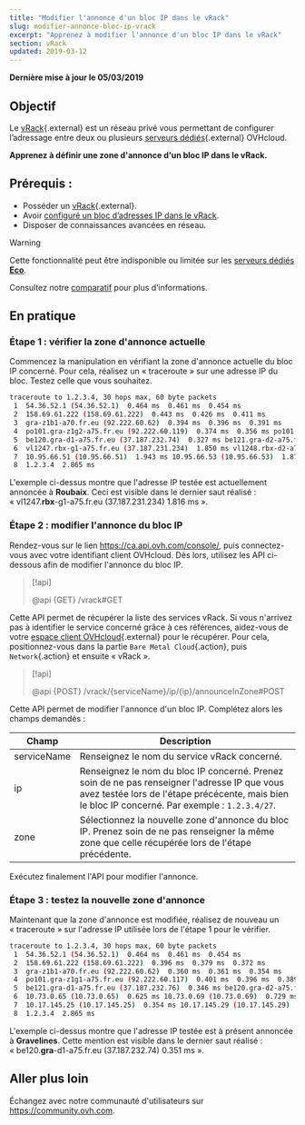 ```yaml
---
title: "Modifier l'annonce d'un bloc IP dans le vRack"
slug: modifier-annonce-bloc-ip-vrack
excerpt: "Apprenez à modifier l'annonce d'un bloc IP dans le vRack"
section: vRack
updated: 2019-03-12
---
```


**Dernière mise à jour le 05/03/2019**

## Objectif

Le [vRack](https://www.ovh.com/ca/fr/solutions/vrack/){.external} est un réseau privé vous permettant de configurer l’adressage entre deux ou plusieurs [serveurs dédiés](https://www.ovhcloud.com/fr-ca/bare-metal/){.external} OVHcloud.

**Apprenez à définir une zone d'annonce d'un bloc IP dans le vRack.**

## Prérequis :

- Posséder un [vRack](https://www.ovh.com/ca/fr/solutions/vrack/){.external}.
- Avoir [configuré un bloc d’adresses IP dans le vRack](../ajouter-ou-enlever-un-bloc-ip-du-vrack/).
- Disposer de connaissances avancées en réseau.

> [!warning]
> Cette fonctionnalité peut être indisponible ou limitée sur les [serveurs dédiés **Eco**](https://eco.ovhcloud.com/fr-ca/about/).
>
> Consultez notre [comparatif](https://eco.ovhcloud.com/fr-ca/compare/) pour plus d’informations.

## En pratique

### Étape 1 : vérifier la zone d'annonce actuelle

Commencez la manipulation en vérifiant la zone d'annonce actuelle du bloc IP concerné. Pour cela, réalisez un « traceroute » sur une adresse IP du bloc. Testez celle que vous souhaitez.

```sh
traceroute to 1.2.3.4, 30 hops max, 60 byte packets
 1  54.36.52.1 (54.36.52.1)  0.464 ms  0.461 ms  0.454 ms
 2  158.69.61.222 (158.69.61.222)  0.443 ms  0.426 ms  0.411 ms
 3  gra-z1b1-a70.fr.eu (92.222.60.62)  0.394 ms  0.396 ms  0.391 ms
 4  po101.gra-z1g2-a75.fr.eu (92.222.60.119)  0.374 ms  0.356 ms po101.gra-z1g1-a75.fr.eu (92.222.60.117)  0.333 ms
 5  be120.gra-d1-a75.fr.eu (37.187.232.74)  0.327 ms be121.gra-d2-a75.fr.eu (37.187.232.80)  0.335 ms be120.gra-d2-a75.fr.eu (37.187.232.78)  0.328 ms
 6  vl1247.rbx-g1-a75.fr.eu (37.187.231.234)  1.850 ms vl1248.rbx-d2-a75.fr.eu (37.187.231.252)  1.874 ms vl1247.rbx-g1-a75.fr.eu (37.187.231.234)  1.816 ms
 7  10.95.66.51 (10.95.66.51)  1.943 ms 10.95.66.53 (10.95.66.53)  1.872 ms 10.95.66.59 (10.95.66.59)  1.860 ms
 8  1.2.3.4  2.865 ms
```

L'exemple ci-dessus montre que l'adresse IP testée est actuellement annoncée à **Roubaix**. Ceci est visible dans le dernier saut réalisé : « vl1247.**rbx**-g1-a75.fr.eu (37.187.231.234) 1.816 ms ».

### Étape 2 : modifier l'annonce du bloc IP

Rendez-vous sur le lien <https://ca.api.ovh.com/console/>, puis connectez-vous avec votre identifiant client OVHcloud. Dès lors, utilisez les API ci-dessous afin de modifier l'annonce du bloc IP.

> [!api]
>
> @api {GET} /vrack#GET
> 

Cette API permet de récupérer la liste des services vRack. Si vous n'arrivez pas à identifier le service concerné grâce à ces références, aidez-vous de votre [espace client OVHcloud](https://ca.ovh.com/auth/?action=gotomanager&from=https://www.ovh.com/ca/fr/&ovhSubsidiary=qc){.external} pour le récupérer. Pour cela, positionnez-vous dans la partie `Bare Metal Cloud`{.action}, puis `Network`{.action} et ensuite « vRack ».

> [!api]
>
> @api {POST} /vrack/{serviceName}/ip/{ip}/announceInZone#POST
> 

Cette API permet de modifier l'annonce d'un bloc IP. Complétez alors les champs demandés :

|Champ|Description|
|---|---|
|serviceName|Renseignez le nom du service vRack concerné.|
|ip|Renseignez le nom du bloc IP concerné. Prenez soin de ne pas renseigner l'adresse IP que vous avez testée lors de l'étape précécente, mais bien le bloc IP concerné. Par exemple : `1.2.3.4/27`.|
|zone|Sélectionnez la nouvelle zone d'annonce du bloc IP. Prenez soin de ne pas renseigner la même zone que celle récupérée lors de l'étape précédente.|

Exécutez finalement l'API pour modifier l'annonce.

### Étape 3 : testez la nouvelle zone d'annonce

Maintenant que la zone d'annonce est modifiée, réalisez de nouveau un « traceroute » sur l'adresse IP utilisée lors de l'étape 1 pour le vérifier.

```sh
traceroute to 1.2.3.4, 30 hops max, 60 byte packets
 1  54.36.52.1 (54.36.52.1)  0.464 ms  0.461 ms  0.454 ms
 2  158.69.61.222 (158.69.61.222)  0.396 ms  0.379 ms  0.372 ms
 3  gra-z1b1-a70.fr.eu (92.222.60.62)  0.360 ms  0.361 ms  0.354 ms
 4  po101.gra-z1g1-a75.fr.eu (92.222.60.117)  0.401 ms  0.396 ms  0.389 ms
 5  be121.gra-d1-a75.fr.eu (37.187.232.76)  0.346 ms be120.gra-d2-a75.fr.eu (37.187.232.78)  0.318 ms be120.gra-d1-a75.fr.eu (37.187.232.74)  0.351 ms
 6  10.73.0.65 (10.73.0.65)  0.625 ms 10.73.0.69 (10.73.0.69)  0.729 ms 10.73.0.65 (10.73.0.65)  0.526 ms
 7  10.17.145.25 (10.17.145.25)  0.354 ms 10.17.145.29 (10.17.145.29)  0.426 ms 10.17.145.25 (10.17.145.25)  0.415 ms
 8  1.2.3.4  2.865 ms
```

L'exemple ci-dessus montre que l'adresse IP testée est à présent annoncée à **Gravelines**. Cette mention est visible dans le dernier saut réalisé : « be120.**gra**-d1-a75.fr.eu (37.187.232.74) 0.351 ms ».

## Aller plus loin

Échangez avec notre communauté d'utilisateurs sur <https://community.ovh.com>.
